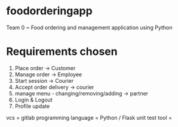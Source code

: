 # foodorderingapp
Team 0 ~ Food ordering and management application using Python
# Requirements chosen
1. Place order -> Customer
2. Manage order -> Employee
3. Start session -> Courier
4. Accept order delivery -> courier
5. manage menu - changing/removing/adding -> partner
6. Login & Logout 
7. Profile update

vcs = gitlab
programming language = Python / Flask
unit test tool = 
